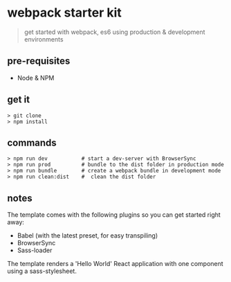 # webpack starter kit
> get started with webpack, es6 using production & development environments

## pre-requisites
- Node & NPM

## get it
```
> git clone
> npm install
```

## commands
```
> npm run dev           # start a dev-server with BrowserSync
> npm run prod          # bundle to the dist folder in production mode
> npm run bundle        # create a webpack bundle in development mode
> npm run clean:dist    #  clean the dist folder
```

## notes

The template comes with the following plugins so you can get started right away:

- Babel (with the latest preset, for easy transpiling)
- BrowserSync
- Sass-loader

The template renders a 'Hello World' React application with one component using a sass-stylesheet.